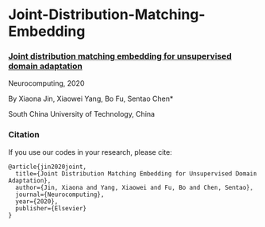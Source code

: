 # Joint-Distribution-Matching-Embedding
### [Joint distribution matching embedding for unsupervised domain adaptation](http://www.sciencedirect.com/science/article/pii/S0925231220309802)
Neurocomputing, 2020

By Xiaona Jin, Xiaowei Yang, Bo Fu, Sentao Chen*

South China University of Technology, China

### Citation
If you use our codes in your research, please cite:

```
@article{jin2020joint,
  title={Joint Distribution Matching Embedding for Unsupervised Domain Adaptation},
  author={Jin, Xiaona and Yang, Xiaowei and Fu, Bo and Chen, Sentao},
  journal={Neurocomputing},
  year={2020},
  publisher={Elsevier}
}
```

